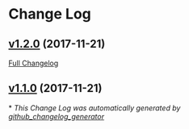 # Change Log

## [v1.2.0](https://github.com/feathers-plus/cache/tree/v1.2.0) (2017-11-21)
[Full Changelog](https://github.com/feathers-plus/cache/compare/v1.1.0...v1.2.0)

## [v1.1.0](https://github.com/feathers-plus/cache/tree/v1.1.0) (2017-11-21)


\* *This Change Log was automatically generated by [github_changelog_generator](https://github.com/skywinder/Github-Changelog-Generator)*